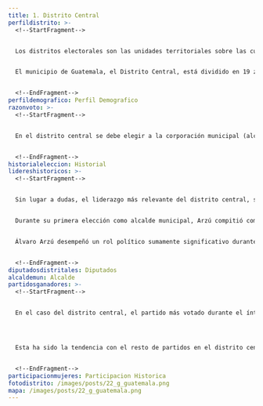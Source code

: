 ```yaml
---
title: 1. Distrito Central
perfildistrito: >-
  <!--StartFragment-->


  Los distritos electorales son las unidades territoriales sobre las cuáles se ejerce el voto para elegir a una autoridad determinada durante el proceso electoral. En el caso de Guatemala, cada uno de los 22 departamentos de la República constituye un distrito electoral. Para el caso del área metropolitana, el  municipio de Guatemala conforma el distrito central y el resto de municipios del departamento de Guatemala constituyen el distrito de Guatemala. 


  El municipio de Guatemala, el Distrito Central, está dividido en 19 zonas municipales, cada una de ellas con sus respectivos barrios y colonias, así como 15 aldeas y 18 caseríos. Este cuenta con una extensión territorial de 228 km2 y su población total oscila los 923,392 habitantes; totalidad de población urbana (100%). Asimismo, el Distrito Central cuenta con población mayoritariamente ladina (91.32%) y femenina (52.49%).


  <!--EndFragment-->
perfildemografico: Perfil Demografico
razonvoto: >-
  <!--StartFragment-->


  En el distrito central se debe elegir a la corporación municipal (alcalde y síndicos) de la Ciudad de Guatemala. Asimismo, los ciudadanos del distrito deben elegir a once diputados distritales que les representarán en el Congreso de la República. Estos representantes fueron delimitados por la Constitución Política de la República según el criterio de densidad poblacional para la representación política.


  <!--EndFragment-->
historialeleccion: Historial
lidereshistoricos: >-
  <!--StartFragment-->


  Sin lugar a dudas, el liderazgo más relevante del distrito central, sino es que del país, fue el ejercido por el exalcalde de la Ciudad de Guatemala, Álvaro Arzú Irigoyen. Arzú fue jefe edil del municipio de Guatemala durante un total de cinco períodos, de los cuáles cuatro fueron de manera consecutiva entre los años 2004 y 2018; dos años antes de culminar lo que él mismo había catalogado como su último período en el Palacio de la Loba debido a su repentina muerte. 


  Durante su primera elección como alcalde municipal, Arzú compitió como parte del Partido de Avanzada Nacional (PAN); mismo con el que también accedió a la presidencia de la República en 1996. A partir de las elecciones municipales de 2003, el ex jefe edil de la ciudad capital formó su propio partido, el Partido Unionista, debido a conflictos internos en el seno de los liderazgos del PAN. El Partido Unionista llegó a consolidarse como el partido más dominante, al menos en términos de corporación municipal, en el distrito central gracias a la presencia de Arzú como su candidato a la jefatura edil. 


  Álvaro Arzú desempeñó un rol político sumamente significativo durante su participación en la municipalidad de Guatemala. Arzú era considerado como una de las figuras políticas con más caudal y relevancia política de la historia reciente del país. Actualmente, el Partido Unionista sigue al frente de la jefatura edil del Distrito Central con Ricardo Quiñónez, antiguo Concejal I de la administración de Arzú, como su sucesor. 


  <!--EndFragment-->
diputadosdistritales: Diputados
alcaldemun: Alcalde
partidosganadores: >-
  <!--StartFragment-->


  En el caso del distrito central, el partido más votado durante el ínterim de los últimos tres procesos electorales ha sido el partido Unionista, con un total de 722,807 votos emitidos. Este partido ha sido el gran y único ganador constante en los años recientes dentro del municipio de Guatemala. No obstante, 617,344 de esa totalidad de votos emitidos en las últimas tres elecciones fueron destinados a la candidatura de la corporación municipal del partido. Es decir, más allá de la alcaldía municipal, Unionista no ha obtenido más que un solo diputado en cada uno de los tres procesos electorales pasados. 




  Esta ha sido la tendencia con el resto de partidos en el distrito central, puesto que no ha existido un claro ganador constante durante estos períodos. Cada uno de los procesos electorales aislados ha contado con un partido que ha dominado y ha obtenido al menos 3 de los 11 escaños disputados. Estos fueron el partido CREO y Patriota para el proceso del 2011, EG en el 2015 y Movimiento Semilla recientemente en el año 2019. El partido CREO y VIVA han sido los únicos partidos con presencia relevante de diputados distritales en este tiempo, mientras el resto de escaños se ha repartido entre partidos que se alternan (o desaparecen) entre cada elección.


  <!--EndFragment-->
participacionmujeres: Participacion Historica
fotodistrito: /images/posts/22_g_guatemala.png
mapa: /images/posts/22_g_guatemala.png
---
```

